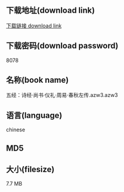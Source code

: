 ## 下载地址(download link)
[下载链接 download link](https://tutu365.netlify.app/?s=%E4%BA%94%E7%BB%8F%EF%BC%9A%E8%AF%97%E7%BB%8F%C2%B7%E5%B0%9A%E4%B9%A6%C2%B7%E4%BB%AA%E7%A4%BC%C2%B7%E5%91%A8%E6%98%93%C2%B7%E6%98%A5%E7%A7%8B%E5%B7%A6%E4%BC%A0.azw3)

## 下载密码(download password)
8078

## 名称(book name)
五经：诗经·尚书·仪礼·周易·春秋左传.azw3.azw3

## 语言(language)
chinese

## MD5


## 大小(filesize)
7.7 MB
